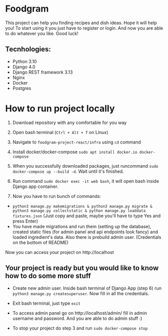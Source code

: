 # Foodgram

This project can help you finding recipes and dish ideas.
Hope it will help you!
To start using it you just have to register or login.
And now you are able to do whatever you like. 
Good luck!

## Tecnhologies:
- Python 3.10
- Django 4.0
- Django REST framework 3.13
- Nginx
- Docker
- Postgres


# How to run project locally

1. Download repository with any comfortable for you way

2. Open bash terminal (```Ctrl + Alt + T``` on Linux)

3. Navigate to ```foodgram-project-react/infra``` using ```cd``` command

4. Install docker/docker-compose ```sudo apt install docker.io docker-compose```

5. When you successfully downloaded packages, just runcommand ```sudo docker-compose up --build -d```. Wait until it's finished.

6. Run command ```sudo docker exec -it web bash```, it will open bash inside Django app container.

7. Now you have to run bunch of commands:
- ```python3 manage.py makemigrations & python3 manage.py migrate & python3 manage.py collectstatic & python manage.py loaddata fixtures.json```
(Just copy and paste, maybe you'll have to type Yes and press Enter)
- You  have made migrations and run them (setting up the database), 
created static files (for admin panel and api endpoints look fancy) and loaded ingredient's data. Also there is prebuild admin user. (Credentials on the bottom of README)

Now you can access your project on http://localhost 

## Your project is ready but you would like to know how to do some more stuff

- Create new admin user. Inside bash terminal of Django App (step 6) run ```python3 manage.py createsuperuser```. Now fill in all the credentials.

- Exit bash terminal, just type ```exit```

- To access admin panel go on http://localhost/admin/ fill in admin username and password. And you are able to do admin stuff :)

- To stop your project do step 3 and run ```sudo docker-compose stop```
